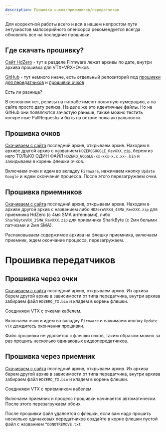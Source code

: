 ```yaml
---
description: Прошивка очков/приемников/передатчиков
---
```


Для кооректной работы всего и вся в нашем непростом пути энтузиастов малосерийного опенсорса рекомендуется всегда обновлять все на последние прошивки.

## Где скачать прошивку?

[Сайт HdZero](https://www.hd-zero.com/document) - тут в разделе Firmware лежат архивы по дате, внутри архива прошивка для VTX+VRX+Очков

[GitHub](https://github.com/hd-zero) - тут немного иначе, есть отдельный репозиторий под [прошивки для передатчиков](https://github.com/hd-zero/hdzero-vtx) и [прошивки очков](https://github.com/hd-zero/hdzero-goggle)

Есть ли разница?

В основном нет, релизы на гитхабе имеют понятную нумерацию, а на сайте просто дату релиза. На деле же это идентичные файлы. Но на GitHub они появляются зачастую раньше, также можно тестить конкретные PullRequestы и быть на острие ножа актуальности.

## Прошивка очков

[Скачиваем с сайта](https://www.hd-zero.com/document) последний архив, открываем архив. Находим в архиве другой архив с названием `HDZEROGOGGLE_RevXXX.zip`, берем из него ТОЛЬКО ОДИН ФАЙЛ `HDZERO_GOGGLE-xx-xxx-x.x.xx-.bin` и закидываем в корень флешки очков.

Включаем очки и идем во вкладку `Firmware`, нажимаем кнопку `Update Google` и ждем окончания процесса. После этого перезагружаем очки.

## Прошивка приемников 

[Скачиваем с сайта](https://www.hd-zero.com/document) последний архив, открываем архив. Находим в архиве другой архив с названием либо `HDZeroVRX4_4SMA_RevXXX.zip` для приемника HdZero (с 4мя SMA антеннами), либо `SharkByteVRX_2SMA_RevXXX.zip` для приемника SharkByte (с 2мя белыми патчками и 2мя SMA).

Распаковываем содержимое архива на флешку приемника, включаем приемник, ждем окончание процесса, перезагружаем.

# Прошивка передатчиков

## Прошивка через очки

[Скачиваем с сайта](https://www.hd-zero.com/document) последний архив, открываем архив. 
Из архива берем другой архив в зависимости от типа передатчика, внутри архива забираем файл `HDZERO_TX.bin` и кладем в корень флешки.

Соединяем VTX с очками кабелем.

Включаем очки и идем во вкладку `Firmware` и нажимаем кнопку `Update VTX` дождитесь окончания прошивки.

Файл прошивки не удаляется с флешки очков, таким образом можно за раз прошить несколько одинаковых видеопередатчиков.

## Прошивка через приемник

[Скачиваем с сайта](https://www.hd-zero.com/document) последний архив, открываем архив. 
Из архива берем другой архив в зависимости от типа передатчика, внутри архива забираем файл `HDZERO_TX.bin` и кладем в корень флешки.

Соединяем VTX с приемником кабелем.

Включаем приемник и процесс прошивки начинается автоматически. После этого перезагружаем обоих.

После прошивки файл удаляется с флешки, если вам надо прошить несколько одинаковых передатчиков создайте в корне флешки пустой файл с названием `“DONOTREMOVE.txt`

